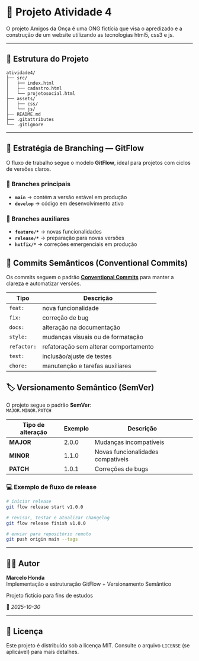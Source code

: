 # 🧭 Projeto Atividade 4

O projeto Amigos da Onça é uma ONG fictícia que visa o apredizado e a construção de um website utilizando as tecnologias html5, css3 e js.

---

## 📂 Estrutura do Projeto

```
atividade4/
├── src/
│   ├── index.html
│   ├── cadastro.html
│   └── projetosocial.html
├── assets/
│   ├── css/
│   └── js/
├── README.md
├── .gitattributes
└── .gitignore
```

---

## 🚀 Estratégia de Branching — GitFlow

O fluxo de trabalho segue o modelo **GitFlow**, ideal para projetos com ciclos de versões claros.

### 🌳 Branches principais
- **`main`** → contém a versão estável em produção  
- **`develop`** → código em desenvolvimento ativo  

### 🌿 Branches auxiliares
- **`feature/*`** → novas funcionalidades  
- **`release/*`** → preparação para novas versões  
- **`hotfix/*`** → correções emergenciais em produção  

## 🧩 Commits Semânticos (Conventional Commits)

Os commits seguem o padrão **[Conventional Commits](https://www.conventionalcommits.org/en/v1.0.0/)** para manter a clareza e automatizar versões.

| Tipo | Descrição |
|------|------------|
| `feat:` | nova funcionalidade |
| `fix:` | correção de bug |
| `docs:` | alteração na documentação |
| `style:` | mudanças visuais ou de formatação |
| `refactor:` | refatoração sem alterar comportamento |
| `test:` | inclusão/ajuste de testes |
| `chore:` | manutenção e tarefas auxiliares |


## 🏷️ Versionamento Semântico (SemVer)

O projeto segue o padrão **SemVer**:  
`MAJOR.MINOR.PATCH`

| Tipo de alteração | Exemplo | Descrição |
|-------------------|----------|------------|
| **MAJOR** | 2.0.0 | Mudanças incompatíveis |
| **MINOR** | 1.1.0 | Novas funcionalidades compatíveis |
| **PATCH** | 1.0.1 | Correções de bugs |

### 💻 Exemplo de fluxo de release
```bash
# iniciar release
git flow release start v1.0.0

# revisar, testar e atualizar changelog
git flow release finish v1.0.0

# enviar para repositório remoto
git push origin main --tags
```

---

## 👨‍💻 Autor
**Marcelo Honda**  
Implementação e estruturação GitFlow + Versionamento Semântico 

Projeto fictício para fins de estudos

📅 *2025-10-30*

---

## 📄 Licença
Este projeto é distribuído sob a licença MIT. Consulte o arquivo `LICENSE` (se aplicável) para mais detalhes.
